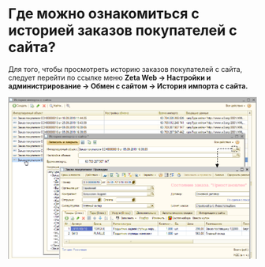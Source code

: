 # Где можно ознакомиться с историей заказов покупателей с сайта?

Для того, чтобы просмотреть историю заказов покупателей с сайта, следует перейти по ссылке меню **Zeta Web → Настройки и администрирование → Обмен с сайтом → История импорта с сайта.**

![](../.gitbook/assets/image-19%20%282%29.png)



